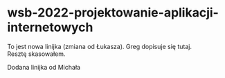 # wsb-2022-projektowanie-aplikacji-internetowych

To jest nowa linijka (zmiana od Łukasza).
Greg dopisuje się tutaj.
Resztę skasowałem.

Dodana linijka od Michała
